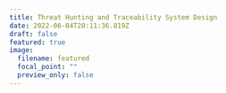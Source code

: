 ```yaml
---
title: Threat Hunting and Traceability System Design
date: 2022-06-04T20:11:36.819Z
draft: false
featured: true
image:
  filename: featured
  focal_point: ""
  preview_only: false
---
```

